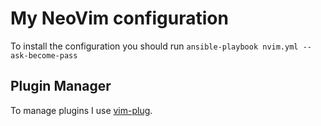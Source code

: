 # My NeoVim configuration

To install the configuration you should run `ansible-playbook nvim.yml --ask-become-pass`

## Plugin Manager

To manage plugins I use [vim-plug](https://github.com/junegunn/vim-plug).


